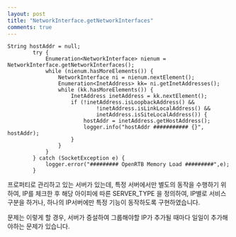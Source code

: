 ```yaml
---
layout: post
title: "NetworkInterface.getNetworkInterfaces"
comments: true
---
```


```
String hostAddr = null;
        try {
            Enumeration<NetworkInterface> nienum = NetworkInterface.getNetworkInterfaces();
            while (nienum.hasMoreElements()) {
                NetworkInterface ni = nienum.nextElement();
                Enumeration<InetAddress> kk= ni.getInetAddresses();
                while (kk.hasMoreElements()) {
                    InetAddress inetAddress = kk.nextElement();
                    if (!inetAddress.isLoopbackAddress() &&
                            !inetAddress.isLinkLocalAddress() &&
                            inetAddress.isSiteLocalAddress()) {
                        hostAddr = inetAddress.getHostAddress();
                        logger.info("hostAddr ########### {}", hostAddr);
                    }
                }
            }
        } catch (SocketException e) {
            logger.error("######### OpenRTB Memory Load #########",e);
        }
```

프로퍼티로 관리하고 있는 서버가 있는데, 특정 서버에서만 별도의 동작을 수행하기 위하여, IP를 체크한 후 해당 아이피에 따른 SERVER_TYPE 을 정의하여,
IP별로 서비스 구분을 하거나,
하나의 IP서버에만 특정 기능이 동작하도록 구현하였습니다.

문제는 이렇게 할 경우, 서버가 증설하여 그룹해야할 IP가 추가될 때마다 일일이 추가해야하는 문제가 있습니다.
